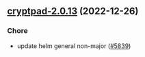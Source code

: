 

## [cryptpad-2.0.13](https://github.com/truecharts/charts/compare/cryptpad-2.0.12...cryptpad-2.0.13) (2022-12-26)

### Chore

- update helm general non-major ([#5839](https://github.com/truecharts/charts/issues/5839))
  
  